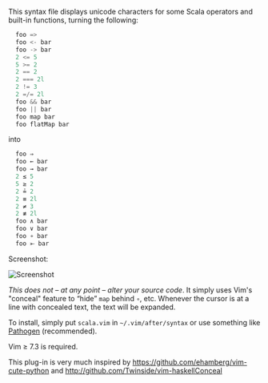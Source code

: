 This syntax file displays unicode characters for some Scala operators and
built-in functions, turning the following:

```scala
  foo =>
  foo <- bar
  foo -> bar
  2 <= 5
  5 >= 2
  2 == 2
  2 === 2l
  2 != 3
  2 =/= 2l
  foo && bar
  foo || bar
  foo map bar
  foo flatMap bar
```

into

```scala
  foo ⇒
  foo ← bar
  foo → bar
  2 ≤ 5
  5 ≥ 2
  2 ≟ 2
  2 ≡ 2l
  2 ≠ 3
  2 ≢ 2l
  foo ∧ bar
  foo ∨ bar
  foo ∘ bar
  foo ⤜ bar
```


Screenshot:

<img src="https://raw.github.com/mpollmeier/vim-scalaConceal/master/screenshot.png" title="Screenshot" />

*This does not – at any point – alter your source code*. It simply uses Vim's
"conceal" feature to “hide” `map` behind `∘`, etc. Whenever the cursor is at
a line with concealed text, the text will be expanded.

To install, simply put `scala.vim` in `~/.vim/after/syntax` or use something
like [Pathogen](https://github.com/tpope/vim-pathogen) (recommended).

Vim ≥ 7.3 is required.

This plug-in is very much inspired by
<https://github.com/ehamberg/vim-cute-python>
and
<http://github.com/Twinside/vim-haskellConceal>


